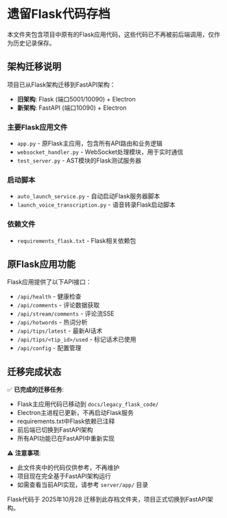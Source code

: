 # 遗留Flask代码存档

本文件夹包含项目中原有的Flask应用代码，这些代码已不再被前后端调用，仅作为历史记录保存。

## 架构迁移说明

项目已从Flask架构迁移到FastAPI架构：

- **旧架构**: Flask (端口5001/10090) + Electron
- **新架构**: FastAPI (端口10090) + Electron

### 主要Flask应用文件

- `app.py` - 原Flask主应用，包含所有API路由和业务逻辑
- `websocket_handler.py` - WebSocket处理模块，用于实时通信
- `test_server.py` - AST模块的Flask测试服务器

### 启动脚本

- `auto_launch_service.py` - 自动启动Flask服务器脚本
- `launch_voice_transcription.py` - 语音转录Flask启动脚本

### 依赖文件

- `requirements_flask.txt` - Flask相关依赖包

## 原Flask应用功能

Flask应用提供了以下API接口：

- `/api/health` - 健康检查
- `/api/comments` - 评论数据获取
- `/api/stream/comments` - 评论流SSE
- `/api/hotwords` - 热词分析
- `/api/tips/latest` - 最新AI话术
- `/api/tips/<tip_id>/used` - 标记话术已使用
- `/api/config` - 配置管理

## 迁移完成状态

✅ **已完成的迁移任务**:

- Flask主应用代码已移动到 `docs/legacy_flask_code/`
- Electron主进程已更新，不再启动Flask服务
- requirements.txt中Flask依赖已注释
- 前后端已切换到FastAPI架构
- 所有API功能已在FastAPI中重新实现

⚠️ **注意事项**:

- 此文件夹中的代码仅供参考，不再维护
- 项目现在完全基于FastAPI架构运行
- 如需查看当前API实现，请参考 `server/app/` 目录

Flask代码于 2025年10月28 迁移到此存档文件夹，项目正式切换到FastAPI架构。
